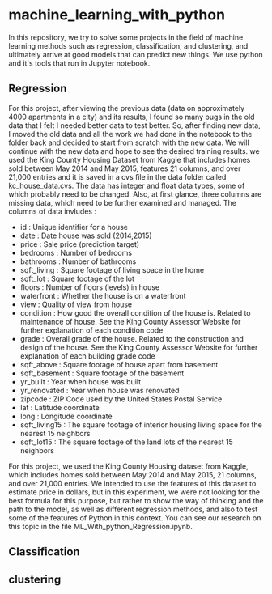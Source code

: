 # machine_learning_with_python

In this repository, we try to solve some projects in the field of machine learning methods such as regression, classification, and clustering, and ultimately arrive at good models that can predict new things. We use python and it's tools that run in Jupyter notebook. 

## Regression
For this project, after viewing the previous data (data on approximately 4000 apartments in a city) and its results, I found so many bugs in the old data that I felt I needed better data to test better. So, after finding new data, I moved the old data and all the work we had done in the notebook to the folder back and decided to start from scratch with the new data. We will continue with the new data and hope to see the desired training results.
we used the King County Housing Dataset from Kaggle that includes homes sold between May 2014 and May 2015, features 21 columns, and over 21,000 entries and it is saved in a cvs file in the data folder called kc_house_data.cvs.
The data has integer and float data types, some of which probably need to be changed. Also, at first glance, three columns are missing data, which need to be further examined and managed. The columns of data invludes :
- id : Unique identifier for a house
- date : Date house was sold (2014,2015)
- price : Sale price (prediction target)
- bedrooms : Number of bedrooms
- bathrooms : Number of bathrooms
- sqft_living : Square footage of living space in the home
- sqft_lot : Square footage of the lot
- floors : Number of floors (levels) in house
- waterfront : Whether the house is on a waterfront
- view : Quality of view from house
- condition : How good the overall condition of the house is. Related to maintenance of house. See the King County      Assessor Website for further explanation of each condition code
- grade : Overall grade of the house. Related to the construction and design of the house. See the King County Assessor Website for further explanation of each building grade code
- sqft_above : Square footage of house apart from basement
- sqft_basement : Square footage of the basement
- yr_built : Year when house was built
- yr_renovated : Year when house was renovated
- zipcode : ZIP Code used by the United States Postal Service
- lat : Latitude coordinate
- long : Longitude coordinate
- sqft_living15 : The square footage of interior housing living space for the nearest 15 neighbors
- sqft_lot15 : The square footage of the land lots of the nearest 15 neighbors

For this project, we used the King County Housing dataset from Kaggle, which includes homes sold between May 2014 and May 2015, 21 columns, and over 21,000 entries. We intended to use the features of this dataset to estimate price in dollars, but in this experiment, we were not looking for the best formula for this purpose, but rather to show the way of thinking and the path to the model, as well as different regression methods, and also to test some of the features of Python in this context.
You can see our research on this topic in the file ML_With_python_Regression.ipynb.

## Classification

## clustering